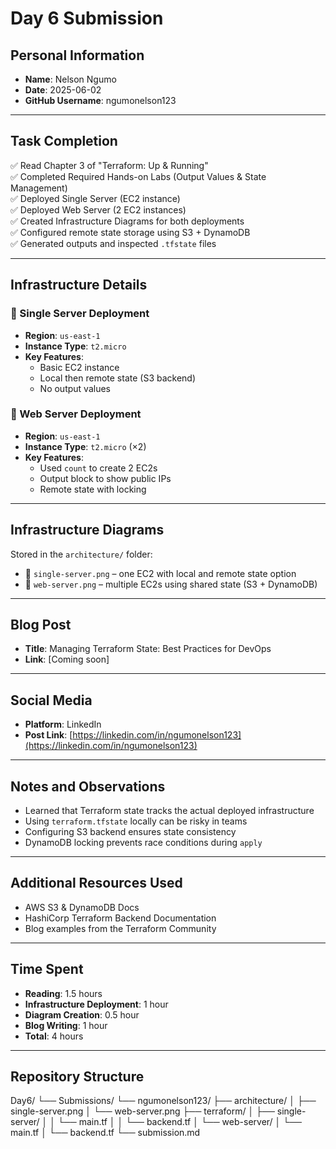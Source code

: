 # Day 6 Submission

## Personal Information
- **Name**: Nelson Ngumo
- **Date**: 2025-06-02
- **GitHub Username**: ngumonelson123

---

## Task Completion
✅ Read Chapter 3 of "Terraform: Up & Running"  
✅ Completed Required Hands-on Labs (Output Values & State Management)  
✅ Deployed Single Server (EC2 instance)  
✅ Deployed Web Server (2 EC2 instances)  
✅ Created Infrastructure Diagrams for both deployments  
✅ Configured remote state storage using S3 + DynamoDB  
✅ Generated outputs and inspected `.tfstate` files

---

## Infrastructure Details

### 🔹 Single Server Deployment
- **Region**: `us-east-1`
- **Instance Type**: `t2.micro`
- **Key Features**:
  - Basic EC2 instance
  - Local then remote state (S3 backend)
  - No output values

### 🔹 Web Server Deployment
- **Region**: `us-east-1`
- **Instance Type**: `t2.micro` (×2)
- **Key Features**:
  - Used `count` to create 2 EC2s
  - Output block to show public IPs
  - Remote state with locking

---

## Infrastructure Diagrams

Stored in the `architecture/` folder:
- 📄 `single-server.png` – one EC2 with local and remote state option
- 📄 `web-server.png` – multiple EC2s using shared state (S3 + DynamoDB)

---

## Blog Post
- **Title**: Managing Terraform State: Best Practices for DevOps  
- **Link**: [Coming soon]

---

## Social Media
- **Platform**: LinkedIn  
- **Post Link**: [https://linkedin.com/in/ngumonelson123](https://linkedin.com/in/ngumonelson123)

---

## Notes and Observations
- Learned that Terraform state tracks the actual deployed infrastructure
- Using `terraform.tfstate` locally can be risky in teams
- Configuring S3 backend ensures state consistency
- DynamoDB locking prevents race conditions during `apply`

---

## Additional Resources Used
- AWS S3 & DynamoDB Docs  
- HashiCorp Terraform Backend Documentation  
- Blog examples from the Terraform Community

---

## Time Spent
- **Reading**: 1.5 hours  
- **Infrastructure Deployment**: 1 hour  
- **Diagram Creation**: 0.5 hour  
- **Blog Writing**: 1 hour  
- **Total**: 4 hours

---

## Repository Structure
Day6/
└── Submissions/
└── ngumonelson123/
├── architecture/
│ ├── single-server.png
│ └── web-server.png
├── terraform/
│ ├── single-server/
│ │ └── main.tf
│ │ └── backend.tf
│ └── web-server/
│ └── main.tf
│ └── backend.tf
└── submission.md